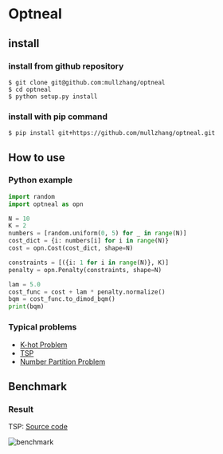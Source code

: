# Optneal

## install

### install from github repository

```
$ git clone git@github.com:mullzhang/optneal
$ cd optneal
$ python setup.py install
```

### install with pip command

```
$ pip install git+https://github.com/mullzhang/optneal.git
```

## How to use

### Python example

```python
import random
import optneal as opn

N = 10
K = 2
numbers = [random.uniform(0, 5) for _ in range(N)]
cost_dict = {i: numbers[i] for i in range(N)}
cost = opn.Cost(cost_dict, shape=N)

constraints = [({i: 1 for i in range(N)}, K)]
penalty = opn.Penalty(constraints, shape=N)

lam = 5.0
cost_func = cost + lam * penalty.normalize()
bqm = cost_func.to_dimod_bqm()
print(bqm)
```

### Typical problems

- [K-hot Problem](examples/ex_khot.py)
- [TSP](examples/ex_tsp.py)
- [Number Partition Problem](examples/ex_num_part.py)

## Benchmark

### Result

TSP: [Source code](examples/benchmark.py)

![benchmark](https://github.com/mullzhang/optneal/blob/master/examples/elapsed_time.png)
